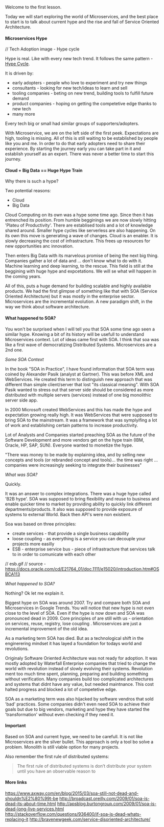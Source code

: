 Welcome to the first lesson.

Today we will start exploring the world of Microservices, and the best place to start is to talk about current hype and the rise and fall of Service Oriented Architecture.

#### Microservices Hype

// Tech Adoption image - Hype cycle

Hype is real. Like with every new tech trend. It follows the same pattern - [Hype Cycle](https://en.wikipedia.org/wiki/Hype_cycle).

It is driven by:

* early adopters - people who love to experiment and try new things
* consultants -  looking for new tech/ideas to learn and sell
* tooling companies - beting on new trend, building tools to fulfill future demand
* product companies - hoping on getting the competetive edge thanks to new tech
* many more

Every tech big or small had similar groups of supporters/adopters.

With Microservice, we are on the left side of the first peek. Expectations are high, tooling is missing. All of this is still waiting to be established by people like you and me. In order to do that early adopters need to share their experience. By starting the journey early you can take part in it and establish yourself as an expert. There was never a better time to start this journey.

#### Cloud + Big Data == Huge Hype Train

Why there is such a hype? 

Two potential reasons:

* Cloud
* Big Data

Cloud Computing on its own was a hype some time ago. Since then it has entrenched its position. From humble begginings we are now slowly hitting 'Plateu of Productivity'. There are establised tools and a lot of knowledge shared around. Smaller hype cycles like serverless are also happening. On its own this move is generating a wave of changes. Cloud is an enabler. It is slowly decreasing the cost of infrastracture. This frees up resources for new opportunities anc innovation.

Then enters Big Data with its marvelous promise of being the next big thing. Companies gather a lot of data and ... don't know what to do with it. Machine learning and deep learning, to the rescue. This field is still at the beggining with huge hype and expcetations. We will se what will happen in the coming years.

All of this, puts a huge demand for building scalable and highly available products. We had the first glimpse of something like that with SOA (Service Oriented Architecture) but it was mostly in the enterprise sector. Microservices are the incremental evolution. A new paradigm shift, in the way we think about software architecture.

#### What happened to SOA?

You won't be surprised when I will tell you that SOA some time ago seen a similar hype. Knowing a bit of its history will be usefull to understand Microservices context. Lot of ideas came first with SOA. I think that soa was like a first wave of democratizing Distributed Systems. Microservices are a 2nd one.

*Some SOA Context*

In the book "SOA in Practice", I have found information that SOA term was coined by Alexander Pasik (analyst at Gartner). This was before XML and WebServices. He created this term to distinguish new approach that was different than simple client/server that lost "its classical meaning". With SOA Pasik wanted to stress out that server side should be considered as more distributed with multiple servers (services) instead of one big monolithic server side app.

In 2000 Microsoft created WebServices and this has made the hype and expectation growing really high. It was WebServices that were supposed to bring SOA to the mainstream. It was a framework that was symplyifing a lot of work and establishing certain patterns to increase productivity.

Lot of Analysts and Companies started preaching SOA as the future of the Software Development and more vendors get on the hype train (IBM, Oracle, HP, SAP, SUN). Everyone wanted to monetize the hype.

"There was money to be made by explaining idea, and by selling new concepts and tools (or rebranded concept and tools)... the time was right ... companies were increasingly seeking to integrate their businesses"

*What was SOA?*

Quickly.

It was an answer to complex integrations. There was a huge hype called 'B2B hype'. SOA was supposed to bring flexibility and reuse to business and enable quicker time to market by providing ability to quickly link different departments/products. It also was supposed to provide exposure of systems to external World. Back then API's were non existient.

Soa was based on three principles:
* create services - that provide a single business capability
* loose coupling - as everything is a service you can decouple your projects more easilly
* ESB - enterprise service bus - piece of infrastracture that services talk to in order to comunicate with each other

// esb.gif
// source - https://docs.oracle.com/cd/E21764_01/doc.1111/e15020/introduction.htm#OSBCA113

*What happened to SOA?*

Nothing? Ok let me explain it. 

Biggest hype on SOA was around 2007. Try and compare both SOA and Microservices in Google Trends. You will notice that new hype is not even close to the level of SOA.  Even if the hype is now down and SOA was pronounced dead in 2009. Core principles of are still with us - orientation on services, reuse, registry, lose coupling . Microservices are just a incremental improvement of the old idea. 

As a marketing term SOA has died. But as a technological shift in the enginerering mindset it has layed a foundation for todays world and revolutions.

Originaly Software Oriented Architecture was not ready for adoption. It was mostly adopted by Waterfall Enterprise companies that tried to change the world with revolution instead of slowly evolving their systems. Revolution ment too much time spent, planning, preparing and building something without verification. Many companies build too complicated architectures and systems that didnt have any value, but needed maintnance. This cost halted progress and blocked a lot of competetive edge.

SOA as a marketing term was also hijacked by software vendros that sold 'bad' practices. Some companies didn't even need SOA to achieve their goals but due to big vendors, marketing and hype they have started the 'transformation' without even checking if they need it.

#### Important

Based on SOA and current hype, we need to be carefull. It is not like Microservices are the silver bullet. This approach is only a tool bo solve a problem. Monolith is still viable option for many projects.

Also remember the first rule of distributed systems:

> The first rule of distributed systems is don’t distribute your system until you have an observable reason to


#### More links
https://www.axway.com/en/blog/2015/03/soa-still-not-dead-and-shouldn%E2%80%99t-be
http://broadcast.oreilly.com/2009/01/soa-is-dead-its-about-time.html
http://apsblog.burtongroup.com/2009/01/soa-is-dead-long-live-services.html
http://stackoverflow.com/questions/936400/if-soa-is-dead-whats-replacing-it
http://bravenewgeek.com/service-disoriented-architecture/


